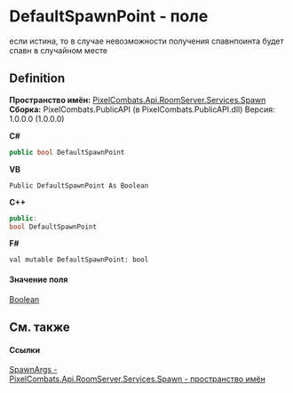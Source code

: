 # DefaultSpawnPoint - поле


если истина, то в случае невозможности получения спавнпоинта будет спавн в случайном месте



## Definition
**Пространство имён:** <a href="0971793b-47eb-58b2-d7a8-6c570042d7d9">PixelCombats.Api.RoomServer.Services.Spawn</a>  
**Сборка:** PixelCombats.PublicAPI (в PixelCombats.PublicAPI.dll) Версия: 1.0.0.0 (1.0.0.0)

**C#**
``` C#
public bool DefaultSpawnPoint
```
**VB**
``` VB
Public DefaultSpawnPoint As Boolean
```
**C++**
``` C++
public:
bool DefaultSpawnPoint
```
**F#**
``` F#
val mutable DefaultSpawnPoint: bool
```



#### Значение поля
<a href="https://learn.microsoft.com/dotnet/api/system.boolean" target="_blank" rel="noopener noreferrer">Boolean</a>

## См. также


#### Ссылки
<a href="69941787-22a9-dc25-ef7d-61e75affb880">SpawnArgs - </a>  
<a href="0971793b-47eb-58b2-d7a8-6c570042d7d9">PixelCombats.Api.RoomServer.Services.Spawn - пространство имён</a>  
